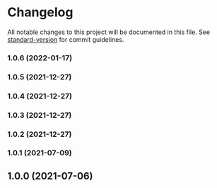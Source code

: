 # Changelog

All notable changes to this project will be documented in this file.
See [standard-version](https://github.com/conventional-changelog/standard-version) for commit guidelines.

### 1.0.6 (2022-01-17)

### 1.0.5 (2021-12-27)

### 1.0.4 (2021-12-27)

### 1.0.3 (2021-12-27)

### 1.0.2 (2021-12-27)

### 1.0.1 (2021-07-09)

## 1.0.0 (2021-07-06)
